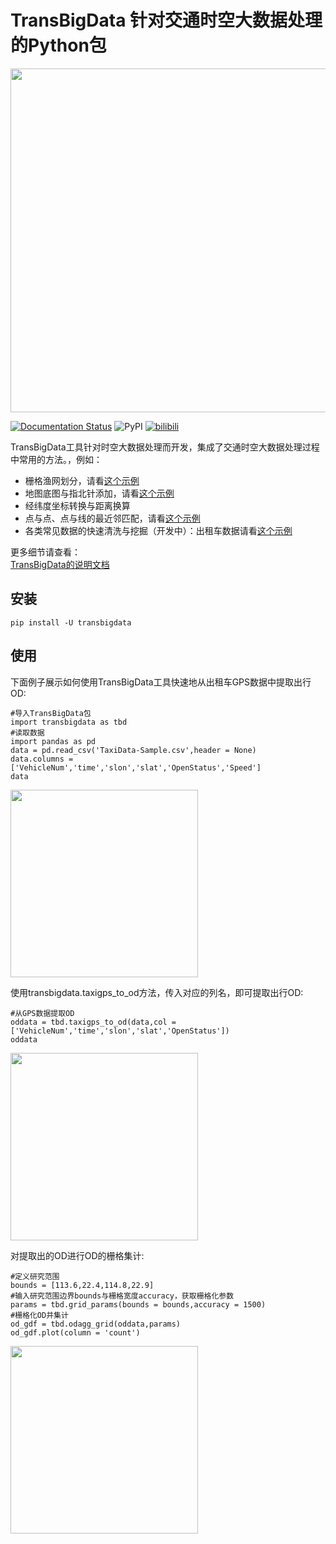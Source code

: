 # TransBigData 针对交通时空大数据处理的Python包

<img src="docs/source/_static/logo-wordmark-dark.png" style="width:550px">

[![Documentation Status](https://readthedocs.org/projects/transbigdata/badge/?version=latest)](https://transbigdata.readthedocs.io/en/latest/?badge=latest) ![PyPI](https://img.shields.io/pypi/v/transbigdata) [![bilibili](https://img.shields.io/badge/bilibili-%E5%90%8C%E6%B5%8E%E5%B0%8F%E6%97%AD%E5%AD%A6%E9%95%BF-green.svg)](https://space.bilibili.com/3051484)  

TransBigData工具针对时空大数据处理而开发，集成了交通时空大数据处理过程中常用的方法。，例如：

* 栅格渔网划分，请看[这个示例](https://github.com/ni1o1/transbigdata/blob/master/example/example-grid.ipynb)
* 地图底图与指北针添加，请看[这个示例](https://github.com/ni1o1/transbigdata/blob/master/example/example-grid.ipynb)
* 经纬度坐标转换与距离换算
* 点与点、点与线的最近邻匹配，请看[这个示例](https://github.com/ni1o1/transbigdata/blob/master/example/example-ckdnearest.ipynb)
* 各类常见数据的快速清洗与挖掘（开发中）：出租车数据请看[这个示例](https://github.com/ni1o1/transbigdata/blob/master/example/example-od.ipynb)

更多细节请查看：  
[TransBigData的说明文档](https://transbigdata.readthedocs.io/en/latest/)


## 安装

    pip install -U transbigdata


## 使用

下面例子展示如何使用TransBigData工具快速地从出租车GPS数据中提取出行OD:

    #导入TransBigData包
    import transbigdata as tbd
    #读取数据    
    import pandas as pd
    data = pd.read_csv('TaxiData-Sample.csv',header = None) 
    data.columns = ['VehicleNum','time','slon','slat','OpenStatus','Speed'] 
    data

<img src="docs/source/_static/WX20211021-192131@2x.png" style="height:300px">

使用transbigdata.taxigps_to_od方法，传入对应的列名，即可提取出行OD:

    #从GPS数据提取OD
    oddata = tbd.taxigps_to_od(data,col = ['VehicleNum','time','slon','slat','OpenStatus'])
    oddata

<img src="docs/source/_static/WX20211021-190104@2x.png" style="height:300px">

对提取出的OD进行OD的栅格集计:

    #定义研究范围
    bounds = [113.6,22.4,114.8,22.9]
    #输入研究范围边界bounds与栅格宽度accuracy，获取栅格化参数
    params = tbd.grid_params(bounds = bounds,accuracy = 1500)
    #栅格化OD并集计
    od_gdf = tbd.odagg_grid(oddata,params)
    od_gdf.plot(column = 'count')

<img src="docs/source/_static/WX20211021-190524@2x.png" style="height:300px">